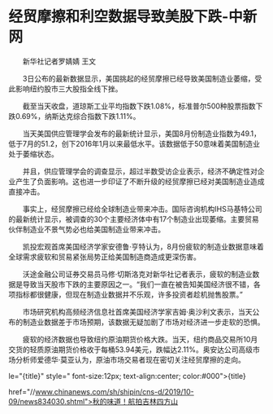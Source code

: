 # 经贸摩擦和利空数据导致美股下跌-中新网

　　新华社记者罗婧婧 王文

　　3日公布的最新数据显示，美国挑起的经贸摩擦已经导致美国制造业萎缩，受此影响纽约股市三大股指全线下挫。

　　截至当天收盘，道琼斯工业平均指数下跌1.08%，标准普尔500种股票指数下跌0.69%，纳斯达克综合指数下跌1.11%。

　　当天美国供应管理学会发布的最新统计显示，美国8月份制造业指数为49.1，低于7月的51.2，创下2016年1月以来最低水平。该数据低于50意味着美国制造业处于萎缩状态。

　　并且，供应管理学会的调查显示，超过半数受访企业表示，经济不确定性对企业产生了负面影响。这也进一步印证了不断升级的经贸摩擦已经对美国制造业造成直接冲击。

　　事实上，经贸摩擦已经给全球制造业带来冲击。国际咨询机构IHS马基特公司的最新统计显示，被调查的30个主要经济体中有17个制造业出现萎缩。主要贸易伙伴制造业不景气势必也给美国制造业带来冲击。

　　凯投宏观首席美国经济学家安德鲁·亨特认为，8月份疲软的制造业数据意味着全球需求疲软和贸易紧张局势正给美国制造商造成更深伤害。

　　沃途金融公司证券交易员马修·切斯洛克对新华社记者表示，疲软的制造业数据是导致当天股市下跌的主要原因之一。“我们一直在被告知美国经济很不错，各项指标都很健康，但现在制造业数据并不乐观，许多投资者趁机抛售股票。”

　　市场研究机构高频经济信息社首席美国经济学家吉姆·奥沙利文表示，当天公布的制造业数据差于市场预期，该数据无疑加剧了市场对经济进一步走软的恐惧。

　　疲软的经济数据也导致纽约原油期货价格大跌。当天，纽约商品交易所10月交货的轻质原油期货价格收于每桶53.94美元，跌幅达2.11%。奥安达公司高级市场分析师爱德华·莫亚认为，原油市场交易者现在密切关注经贸摩擦的走向。

le="{title}" style=" font-size:12px; text-align:center; color:#000">{title}

href="//www.chinanews.com/sh/shipin/cns-d/2019/10-09/news834030.shtml">秋的味道！航拍吉林四方山
